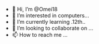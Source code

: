 - 👋 Hi, I’m @Omei18
- 👀 I’m interested in computers...
- 🌱 I’m currently learning .12th..
- 💞️ I’m looking to collaborate on ...
- 📫 How to reach me ...

<!---
Omei18/Omei18 is a ✨ special ✨ repository because its `README.md` (this file) appears on your GitHub profile.
You can click the Preview link to take a look at your changes.
--->
